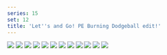 ```yaml
---
series: 15
set: 12
title: 'Let''s and Go! PE Burning Dodgeball edit!'
---
```


![](../../../../assets/ribald-youth/part-12/pg132.jpg)
![](../../../../assets/ribald-youth/part-12/pg133.jpg)
![](../../../../assets/ribald-youth/part-12/pg134.jpg)
![](../../../../assets/ribald-youth/part-12/pg135.jpg)
![](../../../../assets/ribald-youth/part-12/pg136.jpg)
![](../../../../assets/ribald-youth/part-12/pg137.jpg)
![](../../../../assets/ribald-youth/part-12/pg138.jpg)
![](../../../../assets/ribald-youth/part-12/pg139.jpg)
![](../../../../assets/ribald-youth/part-12/pg140.jpg)
![](../../../../assets/ribald-youth/part-12/pg141.jpg)
![](../../../../assets/ribald-youth/part-12/pg142.jpg)
![](../../../../assets/ribald-youth/part-12/pg143.jpg)